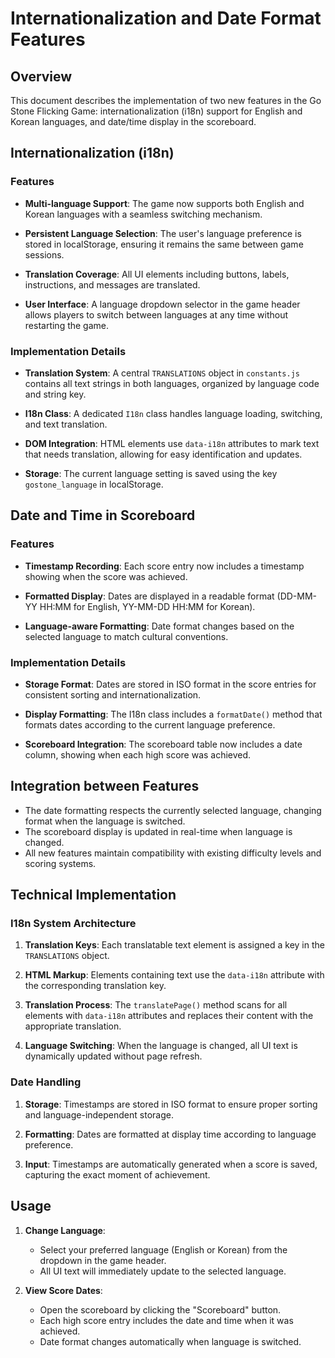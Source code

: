 # Internationalization and Date Format Features

## Overview

This document describes the implementation of two new features in the Go Stone Flicking Game: internationalization (i18n) support for English and Korean languages, and date/time display in the scoreboard.

## Internationalization (i18n)

### Features

- **Multi-language Support**: The game now supports both English and Korean languages with a seamless switching mechanism.

- **Persistent Language Selection**: The user's language preference is stored in localStorage, ensuring it remains the same between game sessions.

- **Translation Coverage**: All UI elements including buttons, labels, instructions, and messages are translated.

- **User Interface**: A language dropdown selector in the game header allows players to switch between languages at any time without restarting the game.

### Implementation Details

- **Translation System**: A central `TRANSLATIONS` object in `constants.js` contains all text strings in both languages, organized by language code and string key.

- **I18n Class**: A dedicated `I18n` class handles language loading, switching, and text translation.

- **DOM Integration**: HTML elements use `data-i18n` attributes to mark text that needs translation, allowing for easy identification and updates.

- **Storage**: The current language setting is saved using the key `gostone_language` in localStorage.

## Date and Time in Scoreboard

### Features

- **Timestamp Recording**: Each score entry now includes a timestamp showing when the score was achieved.

- **Formatted Display**: Dates are displayed in a readable format (DD-MM-YY HH:MM for English, YY-MM-DD HH:MM for Korean).

- **Language-aware Formatting**: Date format changes based on the selected language to match cultural conventions.

### Implementation Details

- **Storage Format**: Dates are stored in ISO format in the score entries for consistent sorting and internationalization.

- **Display Formatting**: The I18n class includes a `formatDate()` method that formats dates according to the current language preference.

- **Scoreboard Integration**: The scoreboard table now includes a date column, showing when each high score was achieved.

## Integration between Features

- The date formatting respects the currently selected language, changing format when the language is switched.
- The scoreboard display is updated in real-time when language is changed.
- All new features maintain compatibility with existing difficulty levels and scoring systems.

## Technical Implementation

### I18n System Architecture

1. **Translation Keys**: Each translatable text element is assigned a key in the `TRANSLATIONS` object.

2. **HTML Markup**: Elements containing text use the `data-i18n` attribute with the corresponding translation key.

3. **Translation Process**: The `translatePage()` method scans for all elements with `data-i18n` attributes and replaces their content with the appropriate translation.

4. **Language Switching**: When the language is changed, all UI text is dynamically updated without page refresh.

### Date Handling

1. **Storage**: Timestamps are stored in ISO format to ensure proper sorting and language-independent storage.

2. **Formatting**: Dates are formatted at display time according to language preference.

3. **Input**: Timestamps are automatically generated when a score is saved, capturing the exact moment of achievement.

## Usage

1. **Change Language**:
   - Select your preferred language (English or Korean) from the dropdown in the game header.
   - All UI text will immediately update to the selected language.

2. **View Score Dates**:
   - Open the scoreboard by clicking the "Scoreboard" button.
   - Each high score entry includes the date and time when it was achieved.
   - Date format changes automatically when language is switched.
